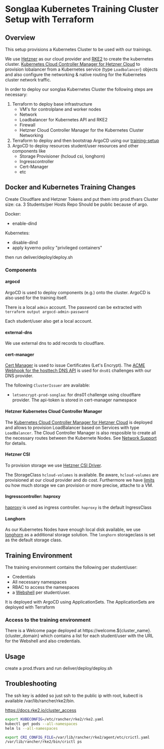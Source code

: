 # Songlaa Kubernetes Training Cluster Setup with Terraform

## Overview

This setup provisions a Kubernetes Cluster to be used with our trainings.

We use [Hetzner](https://www.hetzner.com/cloud) as our cloud provider and [RKE2](https://docs.rke2.io/) to create the kubernetes cluster. [Kubernetes Cloud Controller Manager for Hetzner Cloud](https://github.com/hetznercloud/hcloud-cloud-controller-manager) to provision lobalancer from a Kubernetes service (type `Loadbalancer`) objects and also configure the networking & native routing for the Kubernetes cluster network traffic.

In order to deploy our songlaa Kubernetes Cluster the following steps are necessary:

1. Terraform to deploy base infrastructure
   * VM's for controlplane and worker nodes
   * Network
   * Loadbalancer for Kubernetes API and RKE2
   * Firewall
   * Hetzner Cloud Controller Manager for the Kubernetes Cluster Networking
2. Terraform to deploy and then bootstrap ArgoCD using our [training-setup](https://github.com/verysonglaa/training-setup)
3. ArgoCD to deploy resources student/user resources and other components like
   * Storage Provisioner (hcloud csi, longhorn)
   * Ingresscontroller
   * Cert-Manager
   * etc

## Docker and Kubernetes Training Changes

Create Cloudflare and Hetzner Tokens and put them into prod.tfvars
Cluster size: ca. 3 Students/per Hosts
Repo Should be public because of argo.

Docker:

* enable-dind

Kubernetes:

* disable-dind
* apply kyverno policy "privileged containers"

then run deliver/deploy/deploy.sh

### Components

#### argocd

ArgoCD is used to deploy components (e.g.) onto the cluster. ArgoCD is also used for the training itself.

There is a local `admin` account. The password can be extracted with `terraform output argocd-admin-password`

Each student/user also get a local account.

#### external-dns

We use external dns to add records to cloudflare.

#### cert-manager

[Cert Manager](https://cert-manager.io/) is used to issue Certificates (Let's Encrypt).
The [ACME Webhook for the hosttech DNS API](https://github.com/piccobit/cert-manager-webhook-hosttech) is used for `dns01` challenges with our DNS provider.

The following `ClusterIssuer` are available:

* `letsencrypt-prod-songlaa`: for dns01 challenge using cloudflare provider. The api-token is stored in cert-manager namespace

#### Hetzner Kubernetes Cloud Controller Manager

The [Kubernetes Cloud Controller Manager for Hetzner Cloud](https://github.com/hetznercloud/hcloud-cloud-controller-manager) is deployed and allows to provision LoadBalancer based on Services with type `LoadBalancer`.
The Cloud Controller Manager is also resposible to create all the necessary routes between the Kubernete Nodes. See [Network Support](https://github.com/hetznercloud/hcloud-cloud-controller-manager#networks-support) for details.

#### Hetzner CSI

To provision storage we use [Hetzner CSI Driver](https://github.com/hetznercloud/csi-driver).

The StorageClass `hcloud-volumes` is available. Be aware, `hcloud-volumes` are provisioned at our cloud provider and do cost. Furthermore we have [limits](https://docs.hetzner.com/cloud/volumes/faq/#is-there-a-limit-on-the-number-of-attached-volumes) ou how much storage we can provision or more precise, attache to a VM.

#### Ingresscontroller: haproxy

[haproxy](https://github.com/haproxytech/helm-charts/tree/main/kubernetes-ingress) is used as ingress controller. `haproxy` is the default IngressClass

#### Longhorn

As our Kubernetes Nodes have enough local disk available, we use [longhorn](https://longhorn.io/) as a additional storage solution. The `longhorn` storageclass is set as the default storage class.

## Training Environment

The training environment contains the following per student/user:

* Credentials
* All necessary namespaces
* RBAC to access the namespaces
* a [Webshell](https://github.com/verysonglaa/webshell-env) per student/user.

It is deployed with ArgoCD using ApplicationSets. The ApplicationSets are deployed with Terraform

### Access to the training environment

There is a Welcome page deployed at https://welcome.${cluster_name}.{cluster_domain} which contains a list for each student/user with the URL for the Webshell and also credentials.

## Usage

create a prod.tfvars and run deliver/deploy/deploy.sh

## Troubleshooting

The ssh key is added so just ssh to the public ip with root, kubectl is available /var/lib/rancher/rke2/bin.

<https://docs.rke2.io/cluster_access>

```bash
export KUBECONFIG=/etc/rancher/rke2/rke2.yaml
kubectl get pods --all-namespaces
helm ls --all-namespaces

export CRI_CONFIG_FILE=/var/lib/rancher/rke2/agent/etc/crictl.yaml
/var/lib/rancher/rke2/bin/crictl ps
```
